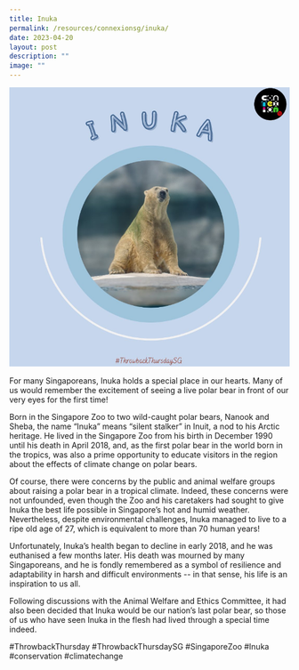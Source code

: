 ```yaml
---
title: Inuka
permalink: /resources/connexionsg/inuka/
date: 2023-04-20
layout: post
description: ""
image: ""
---
```

![](/images/connexionsg/2023/inuka%20polar%20bear.png)

For many Singaporeans, Inuka holds a special place in our hearts. Many of us would remember the excitement of seeing a live polar bear in front of our very eyes for the first time!

Born in the Singapore Zoo to two wild-caught polar bears, Nanook and Sheba, the name “Inuka” means “silent stalker” in Inuit, a nod to his Arctic heritage. He lived in the Singapore Zoo from his birth in December 1990 until his death in April 2018, and, as the first polar bear in the world born in the tropics, was also a prime opportunity to educate visitors in the region about the effects of climate change on polar bears.

Of course, there were concerns by the public and animal welfare groups about raising a polar bear in a tropical climate. Indeed, these concerns were not unfounded, even though the Zoo and his caretakers had sought to give Inuka the best life possible in Singapore’s hot and humid weather. Nevertheless, despite environmental challenges, Inuka managed to live to a ripe old age of 27, which is equivalent to more than 70 human years!

Unfortunately, Inuka’s health began to decline in early 2018, and he was euthanised a few months later. His death was mourned by many Singaporeans, and he is fondly remembered as a symbol of resilience and adaptability in harsh and difficult environments -- in that sense, his life is an inspiration to us all.

Following discussions with the Animal Welfare and Ethics Committee, it had also been decided that Inuka would be our nation’s last polar bear, so those of us who have seen Inuka in the flesh had lived through a special time indeed.

#ThrowbackThursday #ThrowbackThursdaySG #SingaporeZoo #Inuka #conservation #climatechange